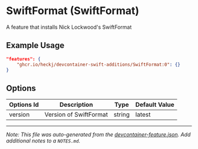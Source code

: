 
# SwiftFormat (SwiftFormat)

A feature that installs Nick Lockwood's SwiftFormat

## Example Usage

```json
"features": {
    "ghcr.io/heckj/devcontainer-swift-additions/SwiftFormat:0": {}
}
```

## Options

| Options Id | Description | Type | Default Value |
|-----|-----|-----|-----|
| version | Version of SwiftFormat | string | latest |



---

_Note: This file was auto-generated from the [devcontainer-feature.json](https://github.com/heckj/devcontainer-swift-additions/blob/main/src/SwiftFormat/devcontainer-feature.json).  Add additional notes to a `NOTES.md`._
